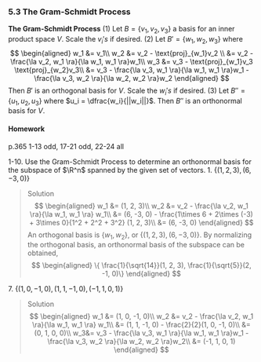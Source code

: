 ### 5.3 The Gram-Schmidt Process

**The Gram-Schmidt Process**
(1) Let $B = \{v_1, v_2, v_3\}$ a basis for an inner product space $V$. Scale the $v_i's$ if desired.
(2) Let $B' = \{w_1, w_2, w_3\}$ where
$$
\begin{aligned}
w_1 &= v_1\\
w_2 &= v_2 - \text{proj}_{w_1}v_2 \\
&= v_2 - \frac{\la v_2, w_1 \ra}{\la w_1, w_1 \ra}w_1\\
w_3 &= v_3 - \text{proj}_{w_1}v_3 \text{proj}_{w_2}v_3\\
&= v_3 - \frac{\la v_3, w_1 \ra}{\la w_1, w_1 \ra}w_1 - \frac{\la v_3, w_2 \ra}{\la w_2, w_2 \ra}w_2
\end{aligned}
$$
Then $B'$ is an orthogonal basis for $V$. Scale the $w_i's$ if desired.
(3) Let $B'' = \{u_1, u_2, u_3\}$ where $u_i = \dfrac{w_i}{||w_i||}$. Then $B''$ is an orthonormal basis for $V$.

#### Homework
p.365 1-13 odd, 17-21 odd, 22-24 all

1-10\. Use the Gram-Schmidt Process to determine an orthonormal basis for the subspace of $\R^n$ spanned by the given set of vectors.
1\. $\{(1, 2, 3), (6, -3, 0)\}$
>Solution
$$
\begin{aligned}
w_1 &= (1, 2, 3)\\
w_2 &= v_2 - \frac{\la v_2, w_1 \ra}{\la w_1, w_1 \ra} w_1\\
&= (6, -3, 0) - \frac{1\times 6 + 2\times (-3) + 3\times 0}{1^2 + 2^2 + 3^2} (1, 2, 3)\\
&= (6, -3, 0)
\end{aligned}
$$
An orthogonal basis is $\{w_1, w_2\}$, or $\{(1, 2, 3), (6, -3, 0)\}$. By normalizing the orthogonal basis, an orthonormal basis of the subspace can be obtained,
$$
\begin{aligned}
\{ \frac{1}{\sqrt{14}}(1, 2, 3), \frac{1}{\sqrt{5}}(2, -1, 0)\}
\end{aligned}
$$

7\. $\{(1, 0, -1, 0), (1, 1, -1, 0), (-1, 1, 0, 1)\}$
>Solution
$$
\begin{aligned}
w_1 &= (1, 0, -1, 0)\\
w_2 &= v_2 - \frac{\la v_2, w_1 \ra}{\la w_1, w_1 \ra} w_1\\
&= (1, 1, -1, 0) - \frac{2}{2}(1, 0, -1, 0)\\
&= (0, 1, 0, 0)\\
w_3&= v_3 - \frac{\la v_3, w_1 \ra}{\la w_1, w_1 \ra}w_1 - \frac{\la v_3, w_2 \ra}{\la w_2, w_2 \ra}w_2\\
&= (-1, 1, 0, 1)
\end{aligned}
$$
